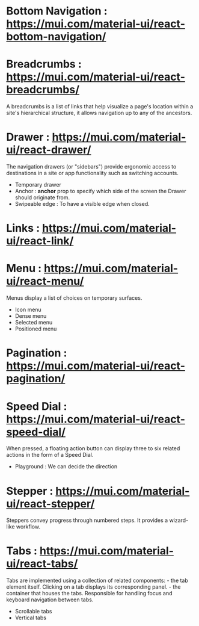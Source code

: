 # Bottom Navigation : https://mui.com/material-ui/react-bottom-navigation/

# Breadcrumbs : https://mui.com/material-ui/react-breadcrumbs/
A breadcrumbs is a list of links that help visualize a page's location within a site's hierarchical structure, it allows navigation up to any of the ancestors.

# Drawer : https://mui.com/material-ui/react-drawer/
The navigation drawers (or "sidebars") provide ergonomic access to destinations in a site or app functionality such as switching accounts.
- Temporary drawer
- Anchor : __anchor__ prop to specify which  side of the screen the Drawer should originate from.
- Swipeable edge : To have a visible edge when closed.

# Links : https://mui.com/material-ui/react-link/

# Menu : https://mui.com/material-ui/react-menu/
Menus display a list of choices on temporary surfaces.
- Icon menu
- Dense menu
- Selected menu
- Positioned menu

# Pagination : https://mui.com/material-ui/react-pagination/

# Speed Dial : https://mui.com/material-ui/react-speed-dial/
When pressed, a floating action button can display three to six related actions in the form of a Speed Dial.

- Playground : We can decide the direction

# Stepper : https://mui.com/material-ui/react-stepper/
Steppers convey progress through numbered steps. It provides a wizard-like workflow.

# Tabs : https://mui.com/material-ui/react-tabs/
Tabs are implemented using a collection of related components:
<Tab /> - the tab element itself. Clicking on a tab displays its corresponding panel.
<Tabs /> - the container that houses the tabs. Responsible for handling focus and keyboard navigation between tabs.

- Scrollable tabs
- Vertical tabs

